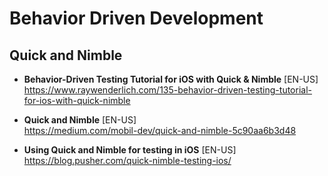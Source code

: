 # Behavior Driven Development

## Quick and Nimble
- **Behavior-Driven Testing Tutorial for iOS with Quick & Nimble** [EN-US] <br>
https://www.raywenderlich.com/135-behavior-driven-testing-tutorial-for-ios-with-quick-nimble

- **Quick and Nimble** [EN-US] <br>
https://medium.com/mobil-dev/quick-and-nimble-5c90aa6b3d48

- **Using Quick and Nimble for testing in iOS** [EN-US] <br>
https://blog.pusher.com/quick-nimble-testing-ios/
